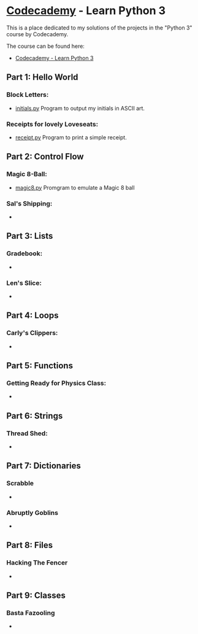 # [Codecademy](https://www.codecademy.com) - Learn Python 3

This is a place dedicated to my solutions of the projects in the "Python 3" course by Codecademy. 

The course can be found here:

- [Codecademy - Learn Python 3](https://www.codecademy.com/learn/learn-python-3)

## Part 1: Hello World

### Block Letters:
* [initials.py](HelloWorld/BlockLetters/initials.py)
Program to output my initials in ASCII art.

### Receipts for lovely Loveseats:
* [receipt.py](HelloWorld/LovelyLoveSeats/receipt.py)
Program to print a simple receipt.

## Part 2: Control Flow

### Magic 8-Ball:
* [magic8.py](ControlFlow/Magic8Ball/magic8.py)
Promgram to emulate a Magic 8 ball

### Sal's Shipping:
* 

## Part 3: Lists

### Gradebook:
* 

### Len's Slice:
* 

## Part 4: Loops

### Carly's Clippers:
* 

## Part 5: Functions

### Getting Ready for Physics Class:
* 

## Part 6: Strings

### Thread Shed:
* 

## Part 7: Dictionaries

### Scrabble
* 

### Abruptly Goblins
* 

## Part 8: Files

### Hacking The Fencer
* 

## Part 9: Classes

### Basta Fazooling
* 
